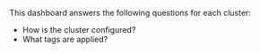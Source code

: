 This dashboard answers the following questions for each cluster:

- How is the cluster configured?
- What tags are applied?
